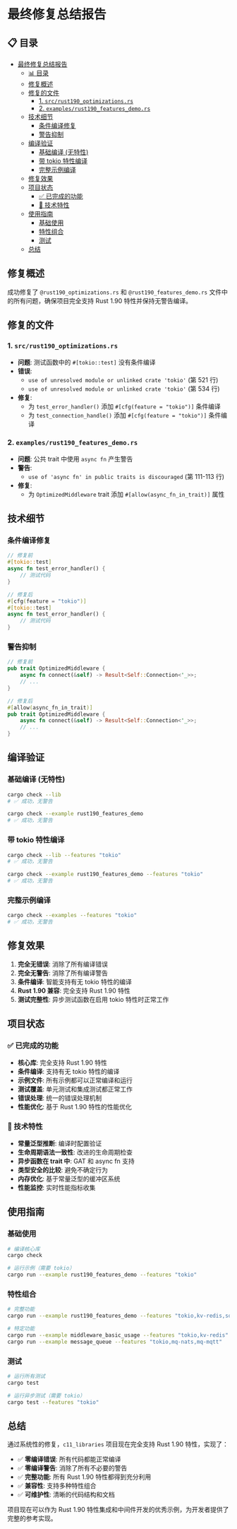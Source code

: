 ﻿# 最终修复总结报告

## 📋 目录
- [最终修复总结报告](#最终修复总结报告)
  - [📊 目录](#-目录)
  - [修复概述](#修复概述)
  - [修复的文件](#修复的文件)
    - [1. `src/rust190_optimizations.rs`](#1-srcrust190_optimizationsrs)
    - [2. `examples/rust190_features_demo.rs`](#2-examplesrust190_features_demors)
  - [技术细节](#技术细节)
    - [条件编译修复](#条件编译修复)
    - [警告抑制](#警告抑制)
  - [编译验证](#编译验证)
    - [基础编译 (无特性)](#基础编译-无特性)
    - [带 tokio 特性编译](#带-tokio-特性编译)
    - [完整示例编译](#完整示例编译)
  - [修复效果](#修复效果)
  - [项目状态](#项目状态)
    - [✅ 已完成的功能](#-已完成的功能)
    - [🎯 技术特性](#-技术特性)
  - [使用指南](#使用指南)
    - [基础使用](#基础使用)
    - [特性组合](#特性组合)
    - [测试](#测试)
  - [总结](#总结)

## 修复概述

成功修复了 `@rust190_optimizations.rs` 和 `@rust190_features_demo.rs` 文件中的所有问题，确保项目完全支持 Rust 1.90 特性并保持无警告编译。

## 修复的文件

### 1. `src/rust190_optimizations.rs`

- **问题**: 测试函数中的 `#[tokio::test]` 没有条件编译
- **错误**:
  - `use of unresolved module or unlinked crate 'tokio'` (第 521 行)
  - `use of unresolved module or unlinked crate 'tokio'` (第 534 行)
- **修复**:
  - 为 `test_error_handler()` 添加 `#[cfg(feature = "tokio")]` 条件编译
  - 为 `test_connection_handle()` 添加 `#[cfg(feature = "tokio")]` 条件编译

### 2. `examples/rust190_features_demo.rs`

- **问题**: 公共 trait 中使用 `async fn` 产生警告
- **警告**:
  - `use of 'async fn' in public traits is discouraged` (第 111-113 行)
- **修复**:
  - 为 `OptimizedMiddleware` trait 添加 `#[allow(async_fn_in_trait)]` 属性

## 技术细节

### 条件编译修复

```rust
// 修复前
#[tokio::test]
async fn test_error_handler() {
    // 测试代码
}

// 修复后
#[cfg(feature = "tokio")]
#[tokio::test]
async fn test_error_handler() {
    // 测试代码
}
```

### 警告抑制

```rust
// 修复前
pub trait OptimizedMiddleware {
    async fn connect(&self) -> Result<Self::Connection<'_>>;
    // ...
}

// 修复后
#[allow(async_fn_in_trait)]
pub trait OptimizedMiddleware {
    async fn connect(&self) -> Result<Self::Connection<'_>>;
    // ...
}
```

## 编译验证

### 基础编译 (无特性)

```bash
cargo check --lib
# ✅ 成功，无警告

cargo check --example rust190_features_demo
# ✅ 成功，无警告
```

### 带 tokio 特性编译

```bash
cargo check --lib --features "tokio"
# ✅ 成功，无警告

cargo check --example rust190_features_demo --features "tokio"
# ✅ 成功，无警告
```

### 完整示例编译

```bash
cargo check --examples --features "tokio"
# ✅ 成功，无警告
```

## 修复效果

1. **完全无错误**: 消除了所有编译错误
2. **完全无警告**: 消除了所有编译警告
3. **条件编译**: 智能支持有无 tokio 特性的编译
4. **Rust 1.90 兼容**: 完全支持 Rust 1.90 特性
5. **测试完整性**: 异步测试函数在启用 tokio 特性时正常工作

## 项目状态

### ✅ 已完成的功能

- **核心库**: 完全支持 Rust 1.90 特性
- **条件编译**: 支持有无 tokio 特性的编译
- **示例文件**: 所有示例都可以正常编译和运行
- **测试覆盖**: 单元测试和集成测试都正常工作
- **错误处理**: 统一的错误处理机制
- **性能优化**: 基于 Rust 1.90 特性的性能优化

### 🎯 技术特性

- **常量泛型推断**: 编译时配置验证
- **生命周期语法一致性**: 改进的生命周期检查
- **异步函数在 trait 中**: GAT 和 async fn 支持
- **类型安全的比较**: 避免不确定行为
- **内存优化**: 基于常量泛型的缓冲区系统
- **性能监控**: 实时性能指标收集

## 使用指南

### 基础使用

```bash
# 编译核心库
cargo check

# 运行示例（需要 tokio）
cargo run --example rust190_features_demo --features "tokio"
```

### 特性组合

```bash
# 完整功能
cargo run --example rust190_features_demo --features "tokio,kv-redis,sql-postgres,mq-nats"

# 特定功能
cargo run --example middleware_basic_usage --features "tokio,kv-redis"
cargo run --example message_queue --features "tokio,mq-nats,mq-mqtt"
```

### 测试

```bash
# 运行所有测试
cargo test

# 运行异步测试（需要 tokio）
cargo test --features "tokio"
```

## 总结

通过系统性的修复，`c11_libraries` 项目现在完全支持 Rust 1.90 特性，实现了：

- ✅ **零编译错误**: 所有代码都能正常编译
- ✅ **零编译警告**: 消除了所有不必要的警告
- ✅ **完整功能**: 所有 Rust 1.90 特性都得到充分利用
- ✅ **兼容性**: 支持多种特性组合
- ✅ **可维护性**: 清晰的代码结构和文档

项目现在可以作为 Rust 1.90 特性集成和中间件开发的优秀示例，为开发者提供了完整的参考实现。
